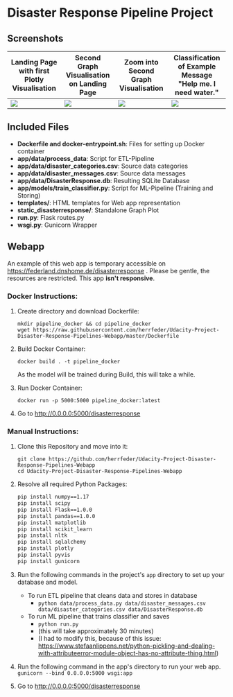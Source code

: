 # Disaster Response Pipeline Project

## Screenshots

|  Landing Page with first Plotly Visualisation | Second Graph Visualisation on Landing Page |  Zoom into Second Graph Visualisation | Classification of Example Message "Help me. I need water." |
|--------------------------------------|--------------------------------------|--------------------------------------|--------------------------------------|
| ![](https://imgur.com/xTMDsW5.jpg) | ![](https://imgur.com/paJIsXT.jpg) | ![](https://imgur.com/bS8uYnF.jpg) | ![](https://imgur.com/95ZeX3K.jpg) |

## Included Files
  
  * __Dockerfile and docker-entrypoint.sh__: Files for setting up Docker container
  * __app/data/process_data__: Script for ETL-Pipeline
  * __app/data/disaster_categories.csv__: Source data categories
  * __app/data/disaster_messages.csv__: Source data messages
  * __app/data/DisasterResponse.db__: Resulting SQLite Database
  * __app/models/train_classifier.py__: Script for ML-Pipeline (Training and Storing)
  * __templates/__: HTML templates for Web app representation
  * __static_disasterresponse/__: Standalone Graph Plot
  * __run.py__: Flask routes.py
  * __wsgi.py__: Gunicorn Wrapper

## Webapp

An example of this web app is temporary accessible on https://federland.dnshome.de/disasterresponse .
Please be gentle, the resources are restricted. This app __isn't responsive__.

### Docker Instructions:
1. Create directory and download Dockerfile:
    ```
    mkdir pipeline_docker && cd pipeline_docker
    wget https://raw.githubusercontent.com/herrfeder/Udacity-Project-Disaster-Response-Pipelines-Webapp/master/Dockerfile
    ```

2. Build Docker Container:
    ```
    docker build . -t pipeline_docker
    ```
    As the model will be trained during Build, this will take a while.
    
3. Run Docker Container:
    ```
    docker run -p 5000:5000 pipeline_docker:latest
    ```

4. Go to http://0.0.0.0:5000/disasterresponse

### Manual Instructions:
1. Clone this Repository and move into it:
    ```
    git clone https://github.com/herrfeder/Udacity-Project-Disaster-Response-Pipelines-Webapp
    cd Udacity-Project-Disaster-Response-Pipelines-Webapp
    ```

2. Resolve all required Python Packages:
    ```bash
    pip install numpy==1.17
    pip install scipy
    pip install Flask==1.0.0
    pip install pandas==1.0.0
    pip install matplotlib
    pip install scikit_learn
    pip install nltk
    pip install sqlalchemy
    pip install plotly
    pip install pyvis
    pip install gunicorn
    ```

3. Run the following commands in the project's `app` directory to set up your database and model.

    - To run ETL pipeline that cleans data and stores in database
        * `python data/process_data.py data/disaster_messages.csv data/disaster_categories.csv data/DisasterResponse.db`
    - To run ML pipeline that trains classifier and saves
        * `python run.py` 
        * (this will take approximately 30 minutes)
        * (I had to modify this, because of this issue: https://www.stefaanlippens.net/python-pickling-and-dealing-with-attributeerror-module-object-has-no-attribute-thing.html)

4. Run the following command in the app's directory to run your web app.
    `gunicorn --bind 0.0.0.0:5000 wsgi:app`

5. Go to http://0.0.0.0:5000/disasterresponse
